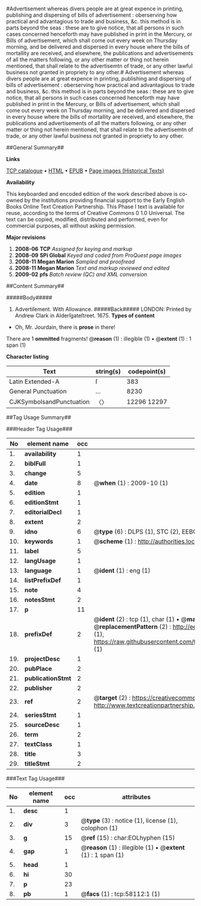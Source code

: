 #Advertisement whereas divers people are at great expence in printing, publishing and dispersing of bills of advertisement : oberserving how practical and advantagious to trade and business, &c. this method is in parts beyond the seas : these are to give notice, that all persons in such cases concerned henceforth may have published in print in the Mercury, or Bills of advertisement, which shall come out every week on Thursday morning, and be delivered and dispersed in every house where the bills of mortallity are received, and elsewhere, the publications and advertisements of all the matters following, or any other matter or thing not herein mentioned, that shall relate to the advertisemtn of trade, or any other lawful business not granted in propriety to any other.#
Advertisement whereas divers people are at great expence in printing, publishing and dispersing of bills of advertisement : oberserving how practical and advantagious to trade and business, &c. this method is in parts beyond the seas : these are to give notice, that all persons in such cases concerned henceforth may have published in print in the Mercury, or Bills of advertisement, which shall come out every week on Thursday morning, and be delivered and dispersed in every house where the bills of mortallity are received, and elsewhere, the publications and advertisements of all the matters following, or any other matter or thing not herein mentioned, that shall relate to the advertisemtn of trade, or any other lawful business not granted in propriety to any other.

##General Summary##

**Links**

[TCP catalogue](http://www.ota.ox.ac.uk/tcp/)  • 
[HTML](http://tei.it.ox.ac.uk/tcp/Texts-HTML/free/A26/A26436.html)  • 
[EPUB](http://tei.it.ox.ac.uk/tcp/Texts-EPUB/free/A26/A26436.epub) • 
[Page images (Historical Texts)](https://data.historicaltexts.jisc.ac.uk/view?pubId=eebo-12267617e&pageId=eebo-12267617e-58112-1)

**Availability**

This keyboarded and encoded edition of the
	       work described above is co-owned by the institutions
	       providing financial support to the Early English Books
	       Online Text Creation Partnership. This Phase I text is
	       available for reuse, according to the terms of Creative
	       Commons 0 1.0 Universal. The text can be copied,
	       modified, distributed and performed, even for
	       commercial purposes, all without asking permission.

**Major revisions**

1. __2008-06__ __TCP__ *Assigned for keying and markup*
1. __2008-09__ __SPi Global__ *Keyed and coded from ProQuest page images*
1. __2008-11__ __Megan Marion__ *Sampled and proofread*
1. __2008-11__ __Megan Marion__ *Text and markup reviewed and edited*
1. __2009-02__ __pfs__ *Batch review (QC) and XML conversion*

##Content Summary##

#####Body#####

1. Advertiſement.
With Allowance.
#####Back#####
LONDON: Printed by Andrew Clark in Alderſgateſtreet. 1675.
**Types of content**

  * Oh, Mr. Jourdain, there is **prose** in there!

There are 1 **ommitted** fragments! 
 @__reason__ (1) : illegible (1)  •  @__extent__ (1) : 1 span (1)

**Character listing**


|Text|string(s)|codepoint(s)|
|---|---|---|
|Latin Extended-A|ſ|383|
|General Punctuation|…|8230|
|CJKSymbolsandPunctuation|〈〉|12296 12297|

##Tag Usage Summary##

###Header Tag Usage###

|No|element name|occ|attributes|
|---|---|---|---|
|1.|__availability__|1||
|2.|__biblFull__|1||
|3.|__change__|5||
|4.|__date__|8| @__when__ (1) : 2009-10 (1)|
|5.|__edition__|1||
|6.|__editionStmt__|1||
|7.|__editorialDecl__|1||
|8.|__extent__|2||
|9.|__idno__|6| @__type__ (6) : DLPS (1), STC (2), EEBO-CITATION (1), OCLC (1), VID (1)|
|10.|__keywords__|1| @__scheme__ (1) : http://authorities.loc.gov/ (1)|
|11.|__label__|5||
|12.|__langUsage__|1||
|13.|__language__|1| @__ident__ (1) : eng (1)|
|14.|__listPrefixDef__|1||
|15.|__note__|4||
|16.|__notesStmt__|2||
|17.|__p__|11||
|18.|__prefixDef__|2| @__ident__ (2) : tcp (1), char (1)  •  @__matchPattern__ (2) : ([0-9\-]+):([0-9IVX]+) (1), (.+) (1)  •  @__replacementPattern__ (2) : http://eebo.chadwyck.com/downloadtiff?vid=$1&page=$2 (1), https://raw.githubusercontent.com/textcreationpartnership/Texts/master/tcpchars.xml#$1 (1)|
|19.|__projectDesc__|1||
|20.|__pubPlace__|2||
|21.|__publicationStmt__|2||
|22.|__publisher__|2||
|23.|__ref__|2| @__target__ (2) : https://creativecommons.org/publicdomain/zero/1.0/ (1), http://www.textcreationpartnership.org/docs/. (1)|
|24.|__seriesStmt__|1||
|25.|__sourceDesc__|1||
|26.|__term__|2||
|27.|__textClass__|1||
|28.|__title__|3||
|29.|__titleStmt__|2||


###Text Tag Usage###

|No|element name|occ|attributes|
|---|---|---|---|
|1.|__desc__|1||
|2.|__div__|3| @__type__ (3) : notice (1), license (1), colophon (1)|
|3.|__g__|15| @__ref__ (15) : char:EOLhyphen (15)|
|4.|__gap__|1| @__reason__ (1) : illegible (1)  •  @__extent__ (1) : 1 span (1)|
|5.|__head__|1||
|6.|__hi__|30||
|7.|__p__|23||
|8.|__pb__|1| @__facs__ (1) : tcp:58112:1 (1)|
